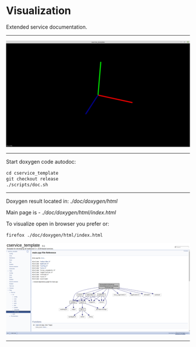# Visualization

Extended service documentation.

---

![Visualization](./img/visualizer.png)

---

Start doxygen code autodoc:<br/>

```
cd cservice_template
git checkout release
./scripts/doc.sh
```

---

Doxygen result located in: *./doc/doxygen/html*

Main page is - *./doc/doxygen/html/index.html*

To visualize open in browser you prefer or:
```
firefox ./doc/doxygen/html/index.html
```
![doxygen](img/doxygen.png)

---